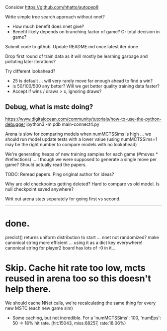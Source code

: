 Consider https://github.com/hhatto/autopep8

Write simple tree search approach without nnet?
 - How much benefit does nnet give?
 - Benefit likely depends on branching factor of game? Or total decision in game?

Submit code to github. Update README.md once latest iter done.

Drop first round of train data as it will mostly be learning garbage and polluting later iterations?

Try different lookahead?
 - 25 is default ... will very rarely move far enough ahead to find a win?
 - is 50/100/500 any better? Will we get better quality training data faster?
 - Accept if wins / draws > x, ignoring draws?



## Debug, what is mstc doing?
https://www.digitalocean.com/community/tutorials/how-to-use-the-python-debugger
ipython3 -m pdb main-connect4.py



Arena is slow for comparing models when numMCTSSims is high ... we should run model update tests with a lower value (using numMCTSSims=1 may be the right number to compare models with no lookahead)


We're generating heaps of new training samples for each game (#moves * #reflections) ... I though we were supposed to generate a single move per game? Should actually read the papers.


TODO: Reread papers. Ping original author for ideas?


Why are old checkpoints getting deleted? Hard to compare vs old model.
Is null checkpoint saved anywhere?

Writ out arena stats separately for going first vs second.





---------------

# done.
predict() returns uniform distribution to start ... nnet not randomized?
make canonical string more efficient ... using it as a dict key everywhere!
canonical string for player2 board has lots of -0 in it...

# Skip. Cache hit rate too low, mcts reused in arena too so this doesn't help there.
We should cache NNet calls, we're recalculating the same thing for every new MSTC (each new game sim)
 - Some caching, but not incredible. For a 'numMCTSSims': 100, 'numEps': 50 -> 18% hit rate.  (hit:15043, miss:68257, rate:18.06%)
